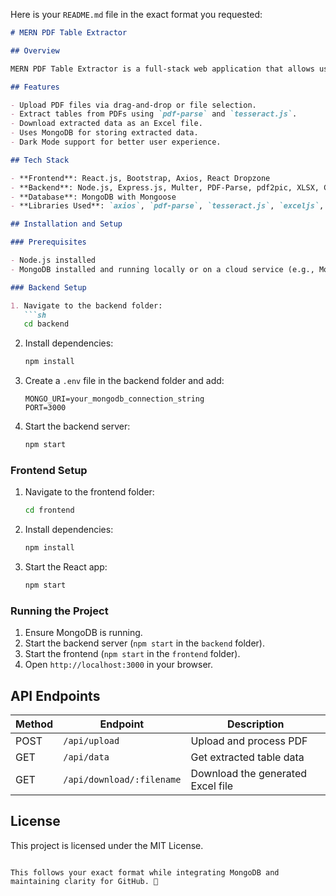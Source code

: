 Here is your `README.md` file in the exact format you requested:  

```markdown
# MERN PDF Table Extractor

## Overview

MERN PDF Table Extractor is a full-stack web application that allows users to upload PDF files, extract tabular data, and download the extracted data in Excel format.

## Features

- Upload PDF files via drag-and-drop or file selection.
- Extract tables from PDFs using `pdf-parse` and `tesseract.js`.
- Download extracted data as an Excel file.
- Uses MongoDB for storing extracted data.
- Dark Mode support for better user experience.

## Tech Stack

- **Frontend**: React.js, Bootstrap, Axios, React Dropzone
- **Backend**: Node.js, Express.js, Multer, PDF-Parse, pdf2pic, XLSX, CORS
- **Database**: MongoDB with Mongoose
- **Libraries Used**: `axios`, `pdf-parse`, `tesseract.js`, `exceljs`, `multer`, `mongoose`

## Installation and Setup

### Prerequisites

- Node.js installed
- MongoDB installed and running locally or on a cloud service (e.g., MongoDB Atlas)

### Backend Setup

1. Navigate to the backend folder:
   ```sh
   cd backend
   ```
2. Install dependencies:
   ```sh
   npm install
   ```
3. Create a `.env` file in the backend folder and add:
   ```env
   MONGO_URI=your_mongodb_connection_string
   PORT=3000
   ```
4. Start the backend server:
   ```sh
   npm start
   ```

### Frontend Setup

1. Navigate to the frontend folder:
   ```sh
   cd frontend
   ```
2. Install dependencies:
   ```sh
   npm install
   ```
3. Start the React app:
   ```sh
   npm start
   ```

### Running the Project

1. Ensure MongoDB is running.
2. Start the backend server (`npm start` in the `backend` folder).
3. Start the frontend (`npm start` in the `frontend` folder).
4. Open `http://localhost:3000` in your browser.

## API Endpoints

| Method | Endpoint        | Description               |
|--------|---------------|---------------------------|
| POST   | `/api/upload` | Upload and process PDF    |
| GET    | `/api/data`   | Get extracted table data  |
| GET    | `/api/download/:filename` | Download the generated Excel file |



## License

This project is licensed under the MIT License.
```

This follows your exact format while integrating MongoDB and maintaining clarity for GitHub. 🚀